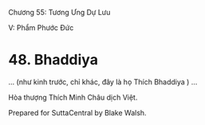  

Chương 55: Tương Ưng Dự Lưu

V: Phẩm Phước Ðức

# 48\. Bhaddiya

… (như kinh trước, chỉ khác, đây là họ Thích Bhaddiya ) …

Hòa thượng Thích Minh Châu dịch Việt.

Prepared for SuttaCentral by Blake Walsh.